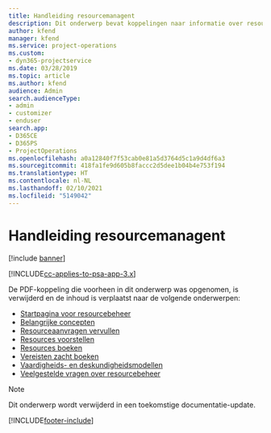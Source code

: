 ```yaml
---
title: Handleiding resourcemanagent
description: Dit onderwerp bevat koppelingen naar informatie over resourcebeheer in Project Service Automation.
author: kfend
manager: kfend
ms.service: project-operations
ms.custom:
- dyn365-projectservice
ms.date: 03/28/2019
ms.topic: article
ms.author: kfend
audience: Admin
search.audienceType:
- admin
- customizer
- enduser
search.app:
- D365CE
- D365PS
- ProjectOperations
ms.openlocfilehash: a0a12840f7f53cab0e81a5d3764d5c1a9d4df6a3
ms.sourcegitcommit: 418fa1fe9d605b8faccc2d5dee1b04b4e753f194
ms.translationtype: HT
ms.contentlocale: nl-NL
ms.lasthandoff: 02/10/2021
ms.locfileid: "5149042"
---
```

# <a name="resource-management-guide"></a>Handleiding resourcemanagent

[!include [banner](../../includes/psa-now-project-operations.md)]

[!INCLUDE[cc-applies-to-psa-app-3.x](../../includes/cc-applies-to-psa-app-3x.md)]

De PDF-koppeling die voorheen in dit onderwerp was opgenomen, is verwijderd en de inhoud is verplaatst naar de volgende onderwerpen:

- [Startpagina voor resourcebeheer](../resource-management-home-page.md)
- [Belangrijke concepten](../reports-key-concepts.md)
- [Resourceaanvragen vervullen](../resource-management-fulfill-requests.md)
- [Resources voorstellen](../resource-management-propose-resources.md)
- [Resources boeken](../resource-management-book-resources-scheduleboard.md)
- [Vereisten zacht boeken](../resource-management-softbook-requirements.md)
- [Vaardigheids- en deskundigheidsmodellen](../resource-management-skills-proficiency.md)
- [Veelgestelde vragen over resourcebeheer](../resource-management-faq.md)

> [!NOTE]
> Dit onderwerp wordt verwijderd in een toekomstige documentatie-update. 


[!INCLUDE[footer-include](../../includes/footer-banner.md)]